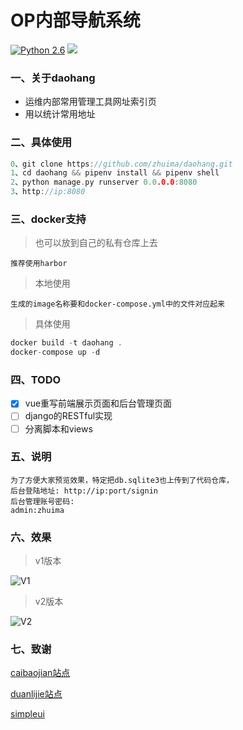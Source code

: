 OP内部导航系统
============

[![Python 2.6](https://img.shields.io/badge/python-2.7-yellow.svg)](https://www.python.org/)
[![](https://img.shields.io/badge/django-1.8.0-green.svg)](https://www.djangoproject.com/)



###  一、关于daohang

- 运维内部常用管理工具网址索引页
- 用以统计常用地址



### 二、具体使用

```cpp
0、git clone https://github.com/zhuima/daohang.git
1、cd daohang && pipenv install && pipenv shell
2、python manage.py runserver 0.0.0.0:8080
3、http://ip:8080
```

### 三、docker支持

> 也可以放到自己的私有仓库上去

    推荐使用harbor

> 本地使用

    生成的image名称要和docker-compose.yml中的文件对应起来

> 具体使用


```cpp
docker build -t daohang .
docker-compose up -d
```


### 四、TODO

- [x] vue重写前端展示页面和后台管理页面
- [ ] django的RESTful实现
- [ ] 分离脚本和views

### 五、说明

    为了方便大家预览效果，特定把db.sqlite3也上传到了代码仓库，
    后台登陆地址: http://ip:port/signin
    后台管理账号密码: 
    admin:zhuima


### 六、效果

> v1版本

![](./doc/daohang_v1.png "V1")


> v2版本

![](./doc/daohang_v2.png "V2")


### 七、致谢

[caibaojian站点](http://caibaojian.com/daohang)

[duanlijie站点](http://duanlijie.com/)

[simpleui](https://newpanjing.github.io/simpleui/QUICK.html)
